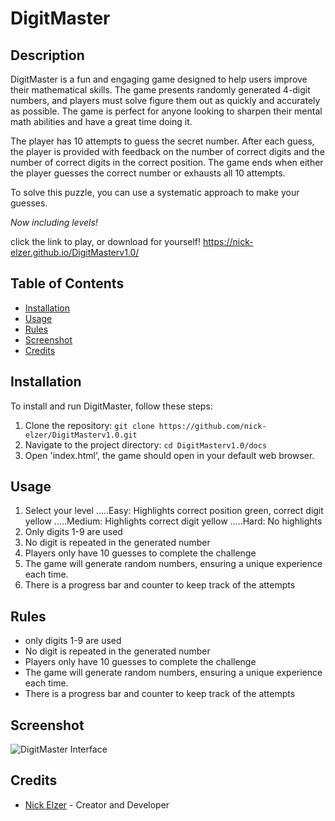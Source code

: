 # DigitMaster

## Description

DigitMaster is a fun and engaging game designed to help users improve their mathematical skills. The game presents randomly generated 4-digit numbers, and players must solve figure them out as quickly and accurately as possible. The game is perfect for anyone looking to sharpen their mental math abilities and have a great time doing it.

The player has 10 attempts to guess the secret number. After each guess, the player is provided with feedback on the number of correct digits and the number of correct digits in the correct position. The game ends when either the player guesses the correct number or exhausts all 10 attempts.

To solve this puzzle, you can use a systematic approach to make your guesses.

*Now including levels!*

click the link to play, or download for yourself!
https://nick-elzer.github.io/DigitMasterv1.0/

## Table of Contents

- [Installation](#installation)
- [Usage](#usage)
- [Rules](#rules)
- [Screenshot](#screenshot)
- [Credits](#credits)

## Installation

To install and run DigitMaster, follow these steps:

1. Clone the repository:
``` git clone https://github.com/nick-elzer/DigitMasterv1.0.git ```
2. Navigate to the project directory:
``` cd DigitMasterv1.0/docs ```
4. Open 'index.html', the game should open in your default web browser.

## Usage

 1. Select your level</h4>
 .....Easy: Highlights correct position green, correct digit yellow</h4>
 .....Medium: Highlights correct digit yellow</h4>
 .....Hard: No highlights</h4>
 2. Only digits 1-9 are used</h4>
 3. No digit is repeated in the generated number</h4>
 4. Players only have 10 guesses to complete the challenge</h4>
 5. The game will generate random numbers, ensuring a unique experience each time.</h4>
 6. There is a progress bar and counter to keep track of the attempts</h4>

## Rules

- only digits 1-9 are used
- No digit is repeated in the generated number
- Players only have 10 guesses to complete the challenge
- The game will generate random numbers, ensuring a unique experience each time.
- There is a progress bar and counter to keep track of the attempts

## Screenshot

![DigitMaster Interface](docs/DigitMasterCapture2.png)

## Credits

- [Nick Elzer](https://github.com/nick-elzer) - Creator and Developer
